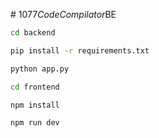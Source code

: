 #   1 0 7 7 _ C o d e C o m p i l a t o r _ B E 

```bash
cd backend

pip install -r requirements.txt

python app.py
```

```bash
cd frontend

npm install

npm run dev
```

 
 
